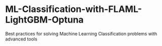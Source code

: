 # ML-Classification-with-FLAML-LightGBM-Optuna
Best practices for solving Machine Learning Classification problems with advanced tools
